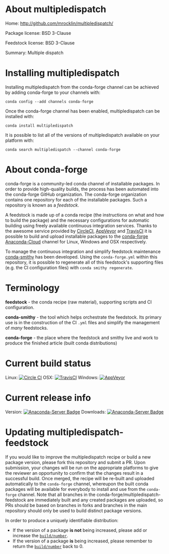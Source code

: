 About multipledispatch
======================

Home: http://github.com/mrocklin/multipledispatch/

Package license: BSD 3-Clause

Feedstock license: BSD 3-Clause

Summary: Multiple dispatch



Installing multipledispatch
===========================

Installing multipledispatch from the conda-forge channel can be achieved by adding conda-forge to your channels with:

```
conda config --add channels conda-forge
```

Once the conda-forge channel has been enabled, multipledispatch can be installed with:

```
conda install multipledispatch
```

It is possible to list all of the versions of multipledispatch available on your platform with:

```
conda search multipledispatch --channel conda-forge
```


About conda-forge
=================

conda-forge is a community-led conda channel of installable packages.
In order to provide high-quality builds, the process has been automated into the
conda-forge GitHub organization. The conda-forge organization contains one repository
for each of the installable packages. Such a repository is known as a *feedstock*.

A feedstock is made up of a conda recipe (the instructions on what and how to build
the package) and the necessary configurations for automatic building using freely
available continuous integration services. Thanks to the awesome service provided by
[CircleCI](https://circleci.com/), [AppVeyor](http://www.appveyor.com/)
and [TravisCI](https://travis-ci.org/) it is possible to build and upload installable
packages to the [conda-forge](https://anaconda.org/conda-forge)
[Anaconda-Cloud](http://docs.anaconda.org/) channel for Linux, Windows and OSX respectively.

To manage the continuous integration and simplify feedstock maintenance
[conda-smithy](http://github.com/conda-forge/conda-smithy) has been developed.
Using the ``conda-forge.yml`` within this repository, it is possible to regenerate all of
this feedstock's supporting files (e.g. the CI configuration files) with ``conda smithy regenerate``.


Terminology
===========

**feedstock** - the conda recipe (raw material), supporting scripts and CI configuration.

**conda-smithy** - the tool which helps orchestrate the feedstock.
                   Its primary use is in the construction of the CI ``.yml`` files
                   and simplify the management of *many* feedstocks.

**conda-forge** - the place where the feedstock and smithy live and work to
                  produce the finished article (built conda distributions)

Current build status
====================

Linux: [![Circle CI](https://circleci.com/gh/conda-forge/multipledispatch-feedstock.svg?style=shield)](https://circleci.com/gh/conda-forge/multipledispatch-feedstock)
OSX: [![TravisCI](https://travis-ci.org/conda-forge/multipledispatch-feedstock.svg?branch=master)](https://travis-ci.org/conda-forge/multipledispatch-feedstock)
Windows: [![AppVeyor](https://ci.appveyor.com/api/projects/status/github/conda-forge/multipledispatch-feedstock?svg=True)](https://ci.appveyor.com/project/conda-forge/multipledispatch-feedstock/branch/master)

Current release info
====================
Version: [![Anaconda-Server Badge](https://anaconda.org/conda-forge/multipledispatch/badges/version.svg)](https://anaconda.org/conda-forge/multipledispatch)
Downloads: [![Anaconda-Server Badge](https://anaconda.org/conda-forge/multipledispatch/badges/downloads.svg)](https://anaconda.org/conda-forge/multipledispatch)


Updating multipledispatch-feedstock
===================================

If you would like to improve the multipledispatch recipe or build a new
package version, please fork this repository and submit a PR. Upon submission,
your changes will be run on the appropriate platforms to give the reviewer an
opportunity to confirm that the changes result in a successful build. Once
merged, the recipe will be re-built and uploaded automatically to the
`conda-forge` channel, whereupon the built conda packages will be available for
everybody to install and use from the `conda-forge` channel.
Note that all branches in the conda-forge/multipledispatch-feedstock are
immediately built and any created packages are uploaded, so PRs should be based
on branches in forks and branches in the main repository should only be used to
build distinct package versions.

In order to produce a uniquely identifiable distribution:
 * If the version of a package **is not** being increased, please add or increase
   the [``build/number``](http://conda.pydata.org/docs/building/meta-yaml.html#build-number-and-string).
 * If the version of a package **is** being increased, please remember to return
   the [``build/number``](http://conda.pydata.org/docs/building/meta-yaml.html#build-number-and-string)
   back to 0.
